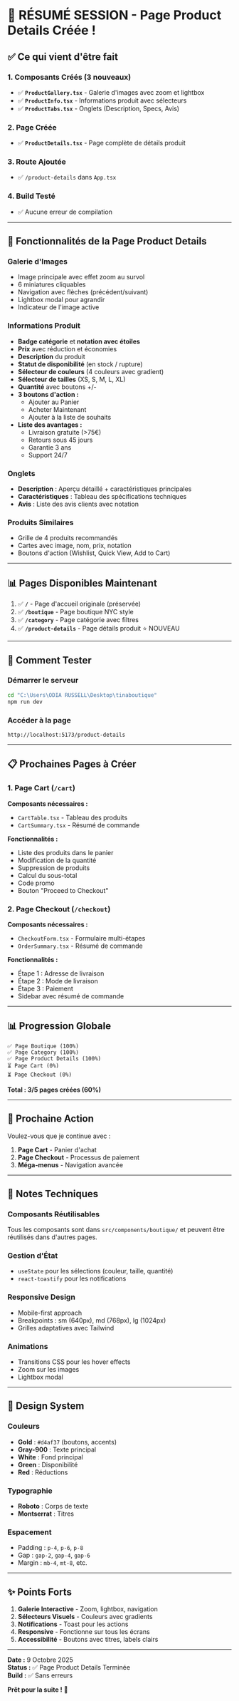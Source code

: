 # 🎉 RÉSUMÉ SESSION - Page Product Details Créée !

## ✅ Ce qui vient d'être fait

### 1. Composants Créés (3 nouveaux)
- ✅ **`ProductGallery.tsx`** - Galerie d'images avec zoom et lightbox
- ✅ **`ProductInfo.tsx`** - Informations produit avec sélecteurs
- ✅ **`ProductTabs.tsx`** - Onglets (Description, Specs, Avis)

### 2. Page Créée
- ✅ **`ProductDetails.tsx`** - Page complète de détails produit

### 3. Route Ajoutée
- ✅ `/product-details` dans `App.tsx`

### 4. Build Testé
- ✅ Aucune erreur de compilation

---

## 🎨 Fonctionnalités de la Page Product Details

### Galerie d'Images
- Image principale avec effet zoom au survol
- 6 miniatures cliquables
- Navigation avec flèches (précédent/suivant)
- Lightbox modal pour agrandir
- Indicateur de l'image active

### Informations Produit
- **Badge catégorie** et **notation avec étoiles**
- **Prix** avec réduction et économies
- **Description** du produit
- **Statut de disponibilité** (en stock / rupture)
- **Sélecteur de couleurs** (4 couleurs avec gradient)
- **Sélecteur de tailles** (XS, S, M, L, XL)
- **Quantité** avec boutons +/-
- **3 boutons d'action :**
  - Ajouter au Panier
  - Acheter Maintenant
  - Ajouter à la liste de souhaits
- **Liste des avantages :**
  - Livraison gratuite (>75€)
  - Retours sous 45 jours
  - Garantie 3 ans
  - Support 24/7

### Onglets
- **Description** : Aperçu détaillé + caractéristiques principales
- **Caractéristiques** : Tableau des spécifications techniques
- **Avis** : Liste des avis clients avec notation

### Produits Similaires
- Grille de 4 produits recommandés
- Cartes avec image, nom, prix, notation
- Boutons d'action (Wishlist, Quick View, Add to Cart)

---

## 📊 Pages Disponibles Maintenant

1. ✅ **`/`** - Page d'accueil originale (préservée)
2. ✅ **`/boutique`** - Page boutique NYC style
3. ✅ **`/category`** - Page catégorie avec filtres
4. ✅ **`/product-details`** - Page détails produit ⭐ NOUVEAU

---

## 🚀 Comment Tester

### Démarrer le serveur
```bash
cd "C:\Users\ODIA RUSSELL\Desktop\tinaboutique"
npm run dev
```

### Accéder à la page
```
http://localhost:5173/product-details
```

---

## 📋 Prochaines Pages à Créer

### 1. Page Cart (`/cart`)
**Composants nécessaires :**
- `CartTable.tsx` - Tableau des produits
- `CartSummary.tsx` - Résumé de commande

**Fonctionnalités :**
- Liste des produits dans le panier
- Modification de la quantité
- Suppression de produits
- Calcul du sous-total
- Code promo
- Bouton "Proceed to Checkout"

### 2. Page Checkout (`/checkout`)
**Composants nécessaires :**
- `CheckoutForm.tsx` - Formulaire multi-étapes
- `OrderSummary.tsx` - Résumé de commande

**Fonctionnalités :**
- Étape 1 : Adresse de livraison
- Étape 2 : Mode de livraison
- Étape 3 : Paiement
- Sidebar avec résumé de commande

---

## 📊 Progression Globale

```
✅ Page Boutique (100%)
✅ Page Category (100%)
✅ Page Product Details (100%)
⏳ Page Cart (0%)
⏳ Page Checkout (0%)
```

**Total : 3/5 pages créées (60%)**

---

## 🎯 Prochaine Action

Voulez-vous que je continue avec :
1. **Page Cart** - Panier d'achat
2. **Page Checkout** - Processus de paiement
3. **Méga-menus** - Navigation avancée

---

## 📝 Notes Techniques

### Composants Réutilisables
Tous les composants sont dans `src/components/boutique/` et peuvent être réutilisés dans d'autres pages.

### Gestion d'État
- `useState` pour les sélections (couleur, taille, quantité)
- `react-toastify` pour les notifications

### Responsive Design
- Mobile-first approach
- Breakpoints : sm (640px), md (768px), lg (1024px)
- Grilles adaptatives avec Tailwind

### Animations
- Transitions CSS pour les hover effects
- Zoom sur les images
- Lightbox modal

---

## 🎨 Design System

### Couleurs
- **Gold** : `#d4af37` (boutons, accents)
- **Gray-900** : Texte principal
- **White** : Fond principal
- **Green** : Disponibilité
- **Red** : Réductions

### Typographie
- **Roboto** : Corps de texte
- **Montserrat** : Titres

### Espacement
- Padding : `p-4`, `p-6`, `p-8`
- Gap : `gap-2`, `gap-4`, `gap-6`
- Margin : `mb-4`, `mt-8`, etc.

---

## ✨ Points Forts

1. **Galerie Interactive** - Zoom, lightbox, navigation
2. **Sélecteurs Visuels** - Couleurs avec gradients
3. **Notifications** - Toast pour les actions
4. **Responsive** - Fonctionne sur tous les écrans
5. **Accessibilité** - Boutons avec titres, labels clairs

---

**Date :** 9 Octobre 2025  
**Status :** ✅ Page Product Details Terminée  
**Build :** ✅ Sans erreurs

**Prêt pour la suite ! 🚀**

